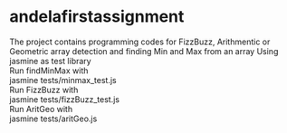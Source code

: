 # andelafirstassignment
The project contains programming codes for FizzBuzz, Arithmentic or Geometric array detection
and finding Min and Max from an array Using jasmine as test library <br>
Run findMinMax with <br> 
jasmine tests/minmax_test.js <br>
Run FizzBuzz with <br>
jasmine tests/fizzBuzz_test.js <br>
Run AritGeo with <br>
jasmine tests/aritGeo.js <br>
